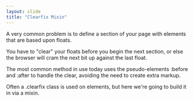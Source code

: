 ```yaml
---
layout: slide
title: "Clearfix Mixin"
---
```


<div>
  <p>A very common problem is to define a section of your page with
    elements that are based upon <span class="green">floats</span>.</p>
  <p class="fragment">You have to "clear" your floats before you begin the next
  section, or else the browser will cram the next bit up against the
    last float.</p>
  <p class="fragment">The most common method in use today uses the
  pseudo-elements <span class="green">:before</span>
  and <span class="green">:after</span> to handle the clear, avoiding
    the need to create extra markup.</p>
  <p class="fragment">
    Often a <span class="green">.clearfix</span> class is used on
    elements, but here we're going to build it in via a mixin.<p>
</div>
